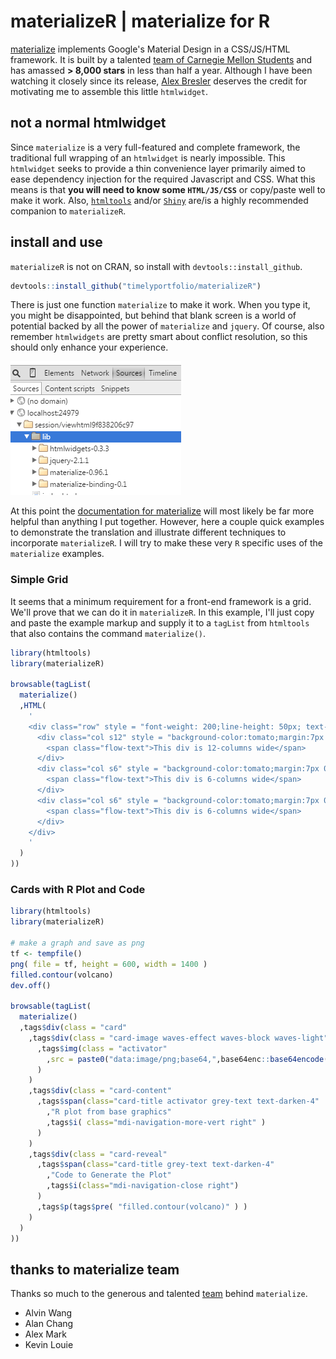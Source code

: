 # materializeR | materialize for R

[materialize](http://materializecss.com) implements Google's Material Design in a CSS/JS/HTML framework.  It is built by a talented [team of Carnegie Mellon Students](http://materializecss.com/about.html#team) and has amassed **> 8,000 stars** in less than half a year.  Although I have been watching it closely since its release, [Alex Bresler](http://asbcllc.com/) deserves the credit for motivating me to assemble this little `htmlwidget`.


## not a normal htmlwidget
Since `materialize` is a very full-featured and complete framework, the traditional full wrapping of an `htmlwidget` is nearly impossible.  This `htmlwidget` seeks to provide a thin convenience layer primarily aimed to ease dependency injection for the required Javascript and CSS.  What this means is that **you will need to know some `HTML/JS/CSS`** or copy/paste well to make it work.  Also, [`htmltools`](http://github.com/rstudio/htmltools) and/or [`Shiny`](rstudio.com/shiny) are/is a highly recommended companion to `materializeR`.

## install and use
`materializeR` is not on CRAN, so install with `devtools::install_github`.

```r
devtools::install_github("timelyportfolio/materializeR")
```

There is just one function `materialize` to make it work.  When you type it, you might be disappointed, but behind that blank screen is a world of potential backed by all the power of `materialize` and `jquery`.  Of course, also remember `htmlwidgets` are pretty smart about conflict resolution, so this should only enhance your experience.

![screenshot of materializeR](./img/screenshot_dependencies.png)

At this point the [documentation for materialize](http://materializecss.com/badges.html) will most likely be far more helpful than anything I put together.  However, here a couple quick examples to demonstrate the translation and illustrate different techniques to incorporate `materializeR`.  I will try to make these very `R` specific uses of the `materialize` examples.

### Simple Grid

It seems that a minimum requirement for a front-end framework is a grid.  We'll prove that we can do it in `materializeR`.  In this example, I'll just copy and paste the example markup and supply it to a `tagList` from `htmltools` that also contains the command `materialize()`.

```r
library(htmltools)
library(materializeR)

browsable(tagList(
  materialize()
  ,HTML(
    '
    <div class="row" style = "font-weight: 200;line-height: 50px; text-align:center;">
      <div class="col s12" style = "background-color:tomato;margin:7px 0;border: 1px solid #eee;">
        <span class="flow-text">This div is 12-columns wide</span>
      </div>
      <div class="col s6" style = "background-color:tomato;margin:7px 0;border: 1px solid #eee;">
        <span class="flow-text">This div is 6-columns wide</span>
      </div>
      <div class="col s6" style = "background-color:tomato;margin:7px 0;border: 1px solid #eee;">
        <span class="flow-text">This div is 6-columns wide</span>
      </div>
    </div>
    '
  )
))

```

### Cards with R Plot and Code

```r
library(htmltools)
library(materializeR)

# make a graph and save as png
tf <- tempfile()
png( file = tf, height = 600, width = 1400 )
filled.contour(volcano)
dev.off()

browsable(tagList(
  materialize()
  ,tags$div(class = "card"
    ,tags$div(class = "card-image waves-effect waves-block waves-light"
      ,tags$img(class = "activator"
        ,src = paste0("data:image/png;base64,",base64enc::base64encode(tf))
      )
    )
    ,tags$div(class = "card-content"
      ,tags$span(class="card-title activator grey-text text-darken-4"
        ,"R plot from base graphics"
        ,tags$i( class="mdi-navigation-more-vert right" )
      )
    )
    ,tags$div(class = "card-reveal"
      ,tags$span(class="card-title grey-text text-darken-4"
        ,"Code to Generate the Plot"
        ,tags$i(class="mdi-navigation-close right")
      )
      ,tags$p(tags$pre( "filled.contour(volcano)" ) )
    )
  )
))

```



## thanks to materialize team

Thanks so much to the generous and talented [team](http://materializecss.com/about.html#team) behind `materialize`.

- Alvin Wang
- Alan Chang
- Alex Mark
- Kevin Louie
